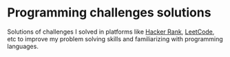 # Programming challenges solutions

Solutions of challenges I solved in platforms like 
[Hacker Rank](https://www.hackerrank.com/), [LeetCode](https://leetcode.com/),
etc to improve my problem solving skills and familiarizing with programming
languages.

